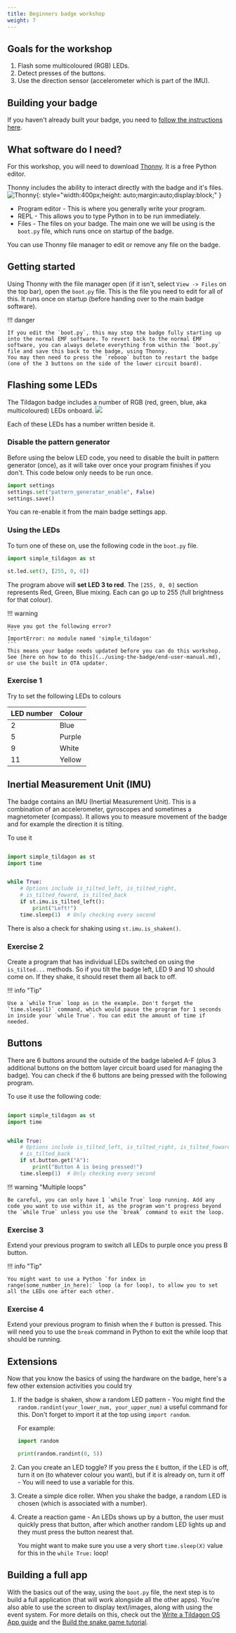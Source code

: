 ```yaml
---
title: Beginners badge workshop
weight: 7
---
```


## Goals for the workshop

1. Flash some multicoloured (RGB) LEDs.
2. Detect presses of the buttons.
3. Use the direction sensor (accelerometer which is part of the IMU).

## Building your badge

If you haven't already built your badge, you need to [follow the instructions here](../using-the-badge/end-user-manual.md).

## What software do I need?

For this workshop, you will need to download [Thonny](https://thonny.org/). It is a free Python editor.

Thonny includes the ability to interact directly with the badge and it's files.
![Thonny](../images/simple_tildagon_workshop/thonny.jpg){: style="width:400px;height: auto;margin:auto;display:block;" }

- Program editor - This is where you generally write your program.
- REPL - This allows you to type Python in to be run immediately.
- Files - The files on your badge. The main one we will be using is the `boot.py` file, which runs once on startup of the badge.

You can use Thonny file manager to edit or remove any file on the badge.

## Getting started

Using Thonny with the file manager open (if it isn't, select `View -> Files` on the top bar), open the `boot.py` file. This is the file you need to edit for all of this. It runs once on startup (before handing over to the main badge software).

!!! danger

    If you edit the `boot.py`, this may stop the badge fully starting up into the normal EMF software. To revert back to the normal EMF software, you can always delete everything from within the `boot.py` file and save this back to the badge, using Thonny.
    You may then need to press the `reboop` button to restart the badge (one of the 3 buttons on the side of the lower circuit board).

## Flashing some LEDs

The Tildagon badge includes a number of RGB (red, green, blue, aka multicoloured) LEDs onboard.
![](../images/badge-photos/badge-in-the-dark.jpg)

Each of these LEDs has a number written beside it.

### Disable the pattern generator

Before using the below LED code, you need to disable the built in pattern generator (once), as it will take over once your program finishes if you don't.
This code below only needs to be run once.

```python
import settings
settings.set("pattern_generator_enable", False)
settings.save()
```

You can re-enable it from the main badge settings app.

### Using the LEDs

To turn one of these on, use the following code in the `boot.py` file.

```python
import simple_tildagon as st

st.led.set(3, [255, 0, 0])
```

The program above will **set LED 3 to red**.
The `[255, 0, 0]` section represents Red, Green, Blue mixing. Each can go up to 255 (full brightness for that colour).

!!! warning

    Have you got the following error?
    ```
    ImportError: no module named 'simple_tildagon'
    ```
    This means your badge needs updated before you can do this workshop. See [here on how to do this](../using-the-badge/end-user-manual.md), or use the built in OTA updater.

### Exercise 1

Try to set the following LEDs to colours

| LED number | Colour |
| ---------- | ------ |
| 2          | Blue   |
| 5          | Purple |
| 9          | White  |
| 11         | Yellow |

## Inertial Measurement Unit (IMU)

The badge contains an IMU (Inertial Measurement Unit). This is a combination of an accelerometer, gyroscopes and sometimes a magnetometer (compass). It allows you to measure movement of the badge and for example the direction it is tilting.

To use it

```python

import simple_tildagon as st
import time


while True:
    # Options include is_tilted_left, is_tilted_right,
    # is_tilted_foward, is_tilted_back
    if st.imu.is_tilted_left():
        print("Left!")
    time.sleep(1)  # Only checking every second
```

There is also a check for shaking using `st.imu.is_shaken()`.

### Exercise 2

Create a program that has individual LEDs switched on using the `is_tilted...` methods. So if you tilt the badge left, LED 9 and 10 should come on.
If they shake, it should reset them all back to off.

!!! info "Tip"

    Use a `while True` loop as in the example. Don't forget the `time.sleep(1)` command, which would pause the program for 1 seconds in inside your `while True`. You can edit the amount of time if needed.

## Buttons

There are 6 buttons around the outside of the badge labeled A-F (plus 3 additional buttons on the bottom layer circuit board used for managing the badge). You can check if the 6 buttons are being pressed with the following program.

To use it use the following code:

```python

import simple_tildagon as st
import time


while True:
    # Options include is_tilted_left, is_tilted_right, is_tilted_foward,
    # is_tilted_back
    if st.button.get("A"):
        print("Button A is being pressed!")
    time.sleep(1)  # Only checking every second
```

!!! warning "Multiple loops"

    Be careful, you can only have 1 `while True` loop running. Add any code you want to use within it, as the program won't progress beyond the `while True` unless you use the `break` command to exit the loop.

### Exercise 3

Extend your previous program to switch all LEDs to purple once you press B button.

!!! info "Tip"

    You might want to use a Python `for index in range(some_number_in_here):` loop (a for loop), to allow you to set all the LEDs one after each other.

### Exercise 4

Extend your previous program to finish when the `F` button is pressed. This will need you to use the `break` command in Python to exit the while loop that should be running.

## Extensions

Now that you know the basics of using the hardware on the badge, here's a few other extension activities you could try

1. If the badge is shaken, show a random LED pattern - You might find the `random.randint(your_lower_num, your_upper_num)` a useful command for this. Don't forget to import it at the top using `import random`.

   For example:

   ```python
   import random

   print(random.randint(0, 5))
   ```

2. Can you create an LED toggle? If you press the `E` button, if the LED is off, turn it on (to whatever colour you want), but if it is already on, turn it off - You will need to use a variable for this.

3. Create a simple dice roller. When you shake the badge, a random LED is chosen (which is associated with a number).

4. Create a reaction game - An LEDs shows up by a button, the user must quickly press that button, after which another random LED lights up and they must press the button nearest that.

   You might want to make sure you use a very short `time.sleep(X)` value for this in the `while True:` loop!

## Building a full app

With the basics out of the way, using the `boot.py` file, the next step is to build a full application (that will work alongside all the other apps). You're also able to use the screen to display text/images, along with using the event system.
For more details on this, check out the [Write a Tildagon OS App guide](../tildagon-apps/development.md) and the [Build the snake game tutorial](./examples/snake.md).
